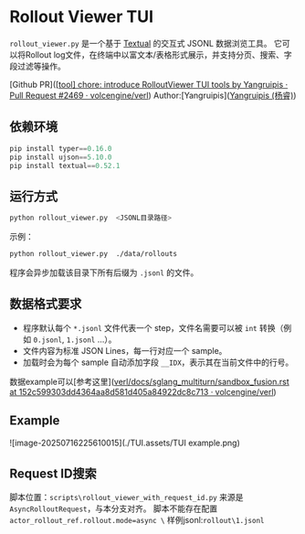 # Rollout Viewer TUI

`rollout_viewer.py` 是一个基于 [Textual](https://textual.textualize.io/) 的交互式 JSONL 数据浏览工具。
它可以将Rollout log文件，在终端中以富文本/表格形式展示，并支持分页、搜索、字段过滤等操作。

[Github PR]([[tool\] chore: introduce RolloutViewer TUI tools by Yangruipis · Pull Request #2469 · volcengine/verl](https://github.com/volcengine/verl/pull/2469)) Author:[Yangruipis]([Yangruipis (杨睿)](https://github.com/Yangruipis))

## 依赖环境
```python
pip install typer==0.16.0
pip install ujson==5.10.0
pip install textual==0.52.1
```

## 运行方式
```bash
python rollout_viewer.py  <JSONL目录路径>
```
示例：
```bash
python rollout_viewer.py  ./data/rollouts
```
程序会异步加载该目录下所有后缀为 `.jsonl` 的文件。

## 数据格式要求
- 程序默认每个 `*.jsonl` 文件代表一个 step，文件名需要可以被 `int` 转换（例如 `0.jsonl`, `1.jsonl` …）。
- 文件内容为标准 JSON Lines，每一行对应一个 sample。
- 加载时会为每个 sample 自动添加字段 `__IDX`，表示其在当前文件中的行号。

数据example可以[参考这里]([verl/docs/sglang_multiturn/sandbox_fusion.rst at 152c599303dd4364aa8d581d405a84922dc8c713 · volcengine/verl](https://github.com/volcengine/verl/blob/152c599303dd4364aa8d581d405a84922dc8c713/docs/sglang_multiturn/sandbox_fusion.rst#e2e-tests))

## Example

![image-20250716225610015](./TUI.assets/TUI example.png)


## Request ID搜索
脚本位置：`scripts\rollout_viewer_with_request_id.py`
来源是 `AsyncRolloutRequest`，与本分支对齐。
脚本不能存在配置 `actor_rollout_ref.rollout.mode=async \`
样例jsonl:`rollout\1.jsonl`